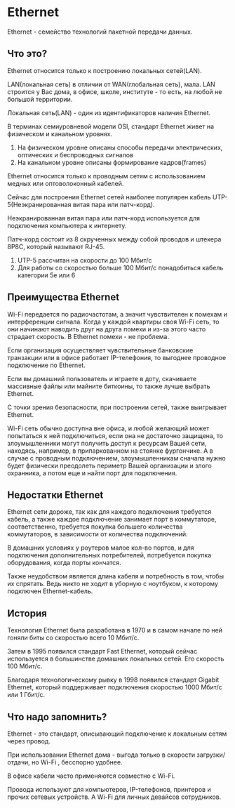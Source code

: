 # Ethernet
Ethernet - семейство технологий пакетной передачи данных.

## Что это?

Ethernet относится только к построению локальных сетей(LAN).

LAN(локальная сеть) в отличии от WAN(глобальная сеть), мала. LAN строится у Вас дома, в офисе, школе, институте - то есть, на любой не большой территории.

Локальная сеть(LAN) - один из идентификаторов наличия Ethernet.

В терминах семиуровневой модели OSI, стандарт Ethernet живет на физическом и канальном уровнях.
1. На физическом уровне описаны способы передачи электрических, оптических и беспроводных сигналов
2. На канальном уровне описаны формирование кадров(frames)

Ethernet относится только к проводным сетям с использованием медных или оптоволоконный кабелей.

Сейчас для построения Ethernet сетей наиболее популярен кабель UTP-5(Неэкранированная витая пара или патч-корд).

Неэкранированная витая пара или патч-корд используется для подключения компьютера к интернету.

Патч-корд состоит из 8 скрученных между собой проводов и штекера 8P8C, который называют RJ-45.

1. UTP-5 рассчитан на скорости до 100 Мбит/с
2. Для работы со скоростью больше 100 Мбит/с понадобиться кабель категории 5е или 6

## Преимущества Ethernet
Wi-Fi передается по радиочастотам, а значит чувствителен к помехам и интерференции сигнала. Когда у каждой квартиры своя Wi-Fi сеть, то они начинают наводить друг на друга помехи и из-за этого часто страдает скорость. В Ethernet помехи - не проблема.

Если организация осуществляет чувствительные банковские транзакции или в офисе работает IP-телефония, то выгоднее проводное подключение по Ethernet.

Если вы домашний пользователь и играете в доту, скачиваете массивные файлы или майните биткоины, то также лучше выбрать Ethernet.

С точки зрения безопасности, при построении сетей, также выигрывает Ethernet.

Wi-Fi сеть обычно доступна вне офиса, и любой желающий может попытаться к ней подключиться, если она не достаточно защищена, то злоумышленники могут получить доступ к ресурсам Вашей сети, находясь, например, в припаркованном на стоянке фургончике. А в случае с проводным подключением, злоумышленникам сначала нужно будет физически преодолеть периметр Вашей организации и злого охранника, а потом еще и найти порт для подключения.

## Недостатки Ethernet
Ethernet сети дороже, так как для каждого подключения требуется кабель, а также каждое подключение занимает порт в коммутаторе, соответственно, требуется покупка большего количества коммутаторов, в зависимости от количества подключений.

В домашних условиях у роутеров малое кол-во портов, и для подключения дополнительных потребителей, потребуется покупка оборудования, когда порты кончатся.

Также неудобством является длина кабеля и потребность в том, чтобы их спрятать. Ведь никто не ходит в уборную с ноутбуком, к которому подключен Ethernet-кабель.

## История
Технология Ethernet была разработана в 1970 и в самом начале по ней гоняли биты со скоростью всего 10 Мбит/с.

Затем в 1995 появился стандарт Fast Ethernet, который сейчас используется в большинстве домашних локальных сетей. Его скорость 100 Мбит/c.

Благодаря технологическому рывку в 1998 появился стандарт Gigabit Ethernet, который поддерживает подключения скоростью 1000 Мбит/с или 1 Гбит/c.

## Что надо запомнить?
Ethernet - это стандарт, описывающий подключение к локальным сетям через провод.

При использовании Ethernet дома - выгода только в скорости загрузки/отдачи, но Wi-Fi , бесспорно удобнее.

В офисе кабели часто применяются совместно с Wi-Fi.

Провода используют для компьютеров, IP-телефонов, принтеров и прочих сетевых устройств. А Wi-Fi для личных девайсов сотрудников.